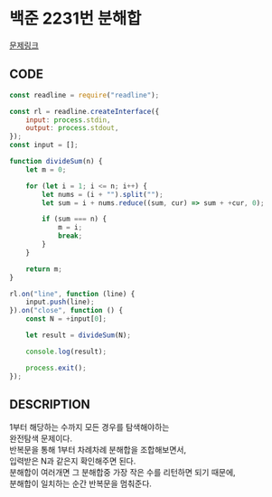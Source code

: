 # 백준 2231번 분해합

[문제링크](https://www.acmicpc.net/problem/2231)

## CODE

```js
const readline = require("readline");

const rl = readline.createInterface({
	input: process.stdin,
	output: process.stdout,
});
const input = [];

function divideSum(n) {
	let m = 0;

	for (let i = 1; i <= n; i++) {
		let nums = (i + "").split("");
		let sum = i + nums.reduce((sum, cur) => sum + +cur, 0);

		if (sum === n) {
			m = i;
			break;
		}
	}

	return m;
}

rl.on("line", function (line) {
	input.push(line);
}).on("close", function () {
	const N = +input[0];

	let result = divideSum(N);

	console.log(result);

	process.exit();
});
```

## DESCRIPTION

1부터 해당하는 수까지 모든 경우를 탐색해야하는  
완전탐색 문제이다.  
반복문을 통해 1부터 차례차례 분해합을 조합해보면서,  
입력받은 N과 같은지 확인해주면 된다.  
분해합이 여러개면 그 분해합중 가장 작은 수를 리턴하면 되기 때문에,  
분해합이 일치하는 순간 반복문을 멈춰준다.
